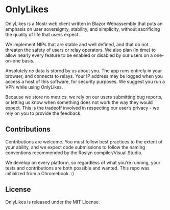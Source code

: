 # OnlyLikes

OnlyLikes is a Nostr web client written in Blazor Webassembly that puts an emphasis on user sovereignty, stability, and simplicity, without sacrificing the quality of life that users expect. 

We implement NIPs that are stable and well defined, and that do not threaten the safety of users or relay operators. We also plan (in time) to allow nearly every feature to be enabled or disabled by our users on a one-on-one basis.

Absolutely *no* data is stored by us about you. The app runs entirely in your browser, and connects to relays. Your IP address may be logged when you access a host of this software, for security purposes. We suggest you run a VPN while using OnlyLikes.

Because we store no metrics, we rely on our users submitting bug reports, or letting us know when something does not work the way they would expect. This is the tradeoff involved in respecting our user’s privacy - we rely on you to provide the feedback.

## Contributions

Contributions are welcome. You must follow best practices to the extent of your ability, and we expect code submissions to follow the naming conventions recommended by the Roslyn compiler/Visual Studio.

We develop on every platform, so regardless of what you’re running, your tests and contributions are both possible and wanted. This repo was initialized from a Chromebook. :)

## License

OnlyLikes is released under the MIT License.
